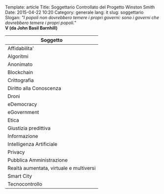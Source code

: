 Template: article
Title: Soggettario Controllato del Progetto Winston Smith
Date: 2015-04-22 10:20
Category: generale
lang: it
slug: soggettario
Slogan: <i>"I popoli non dovrebbero temere i propri governi: sono i governi che dovrebbero temere i propri popoli."</i><br/><b>V (da John Basil Barnhill)</b>


| Soggetto                                |
|-----------------------------------------|
| Affidabilita'                           |
| Algoritmi                               |
| Anonimato                               |
| Blockchain                              |
| Crittografia                            |
| Diritto alla Conoscenza                 |
| Droni                                   |
| eDemocracy                              |
| eGovernment                             |
| Etica                                   |
| Giustizia predittiva                    |
| Informazione                            |
| Intelligenza Artificiale                |
| Privacy                                 |
| Pubblica Amministrazione                |
| Realtà aumentata, virtuale e multiversi |
| Smart City                              |
| Tecnocontrollo                          |
